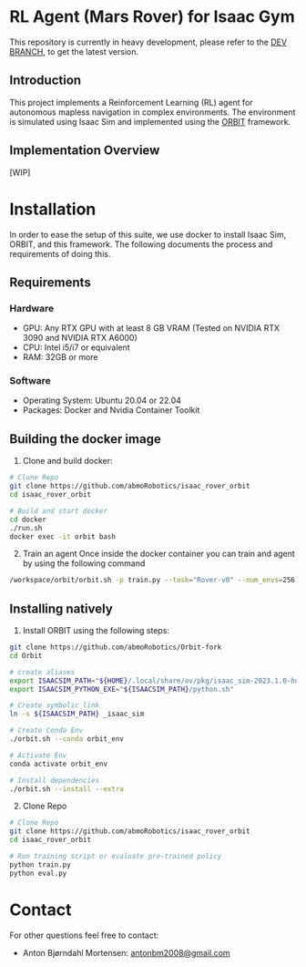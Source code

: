 # RL Agent (Mars Rover) for Isaac Gym
This repository is currently in heavy development, please refer to the [DEV BRANCH](https://github.com/abmoRobotics/isaac_rover_orbit/tree/dev), to get the latest version. 
## Introduction
This project implements a Reinforcement Learning (RL) agent for autonomous mapless navigation in complex environments. The environment is simulated using Isaac Sim and implemented using the [ORBIT](https://isaac-orbit.github.io/orbit/) framework.

## Implementation Overview
[WIP]

# Installation
In order to ease the setup of this suite, we use docker to install Isaac Sim, ORBIT, and this framework. The following documents the process and requirements of doing this.
## Requirements
### Hardware
- GPU: Any RTX GPU with at least 8 GB VRAM (Tested on NVIDIA RTX 3090 and NVIDIA RTX A6000)
- CPU: Intel i5/i7 or equivalent
- RAM: 32GB or more

### Software
- Operating System: Ubuntu 20.04 or 22.04
- Packages: Docker and Nvidia Container Toolkit

## Building the docker image
1. Clone and build docker:
```bash
# Clone Repo
git clone https://github.com/abmoRobotics/isaac_rover_orbit
cd isaac_rover_orbit

# Build and start docker
cd docker
./run.sh
docker exec -it orbit bash

```

2. Train an agent
Once inside the docker container you can train and agent by using the following command
```bash
/workspace/orbit/orbit.sh -p train.py --task="Rover-v0" --num_envs=256
```

## Installing natively
1. Install ORBIT using the following steps:
```bash
git clone https://github.com/abmoRobotics/Orbit-fork
cd Orbit

# create aliases
export ISAACSIM_PATH="${HOME}/.local/share/ov/pkg/isaac_sim-2023.1.0-hotfix.1"
export ISAACSIM_PYTHON_EXE="${ISAACSIM_PATH}/python.sh"

# Create symbolic link
ln -s ${ISAACSIM_PATH} _isaac_sim

# Create Conda Env
./orbit.sh --conda orbit_env

# Activate Env
conda activate orbit_env

# Install dependencies
./orbit.sh --install --extra
```
2. Clone Repo

```bash
# Clone Repo
git clone https://github.com/abmoRobotics/isaac_rover_orbit
cd isaac_rover_orbit

# Run training script or evaluate pre-trained policy
python train.py
python eval.py
```

# Contact
For other questions feel free to contact:
* Anton Bjørndahl Mortensen: antonbm2008@gmail.com
